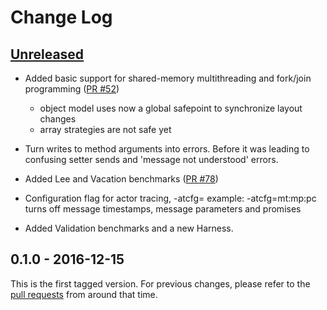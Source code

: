# Change Log

## [Unreleased]

 - Added basic support for shared-memory multithreading and fork/join
   programming ([PR #52](https://github.com/smarr/SOMns/pull/52))
   - object model uses now a global safepoint to synchronize layout changes
   - array strategies are not safe yet

 - Turn writes to method arguments into errors. Before it was leading to 
   confusing setter sends and 'message not understood' errors.

 - Added Lee and Vacation benchmarks ([PR #78](https://github.com/smarr/SOMns/pull/78))

 - Configuration flag for actor tracing, -atcfg=<config>
   example: -atcfg=mt:mp:pc turns off message timestamps, message parameters and promises

 - Added Validation benchmarks and a new Harness.

## 0.1.0 - 2016-12-15

This is the first tagged version. For previous changes, please refer to the
[pull requests][OldPRs] from around that time.


[Unreleased]: https://github.com/smarr/SOMns-vscode/compare/v0.1.0...HEAD
[OldPRs]:    https://github.com/smarr/SOMns/pulls?utf8=%E2%9C%93&q=is%3Apr%20is%3Aclosed%20created%3A2010-01-01..2016-12-15%20
